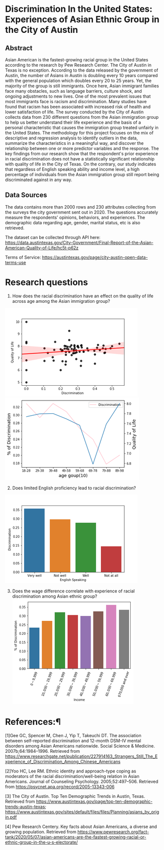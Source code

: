 # Discrimination In the United States: Experiences of Asian Ethnic Group in the City of Austin

## Abstract
Asian American is the fastest-growing racial group in the United States according to the research by Pew Research Center. The City of Austin in Texas is no exception. According to the data released by the government of Austin, the number of Asians in Austin is doubling every 10 years compared with the general population which doubles every 20 to 25 years. Yet, the majority of the group is still immigrants. Once here, Asian immigrant families face many obstacles, such as language barriers, culture shock, and ongoing adjustments to new lives. One of the most prevalent issues that most immigrants face is racism and discrimination. Many studies have found that racism has been associated with increased risk of health and lower satisfaction of life. The survey conducted by the City of Austin collects data from 230 different questions from the Asian immigration group to help us better understand their life experience and the basis of a personal characteristic that causes the immigration group treated unfairly in the United States. The methodology for this project focuses on the mix of descriptive and regression analysis to identify outliers in the data, summarize the characteristics in a meaningful way, and discover the relationship between one or more predictor variables and the response. The key findings from our research show that the respondent's prior experience in racial discrimination does not have a statistically significant relationship with quality of life in the City of Texas. On the contrary, our study indicates that regardless of English speaking ability and income level, a high percentage of individuals from the Asian immigration group still report being discriminated against in any way.




## Data Sources
The data contains more than 2000 rows and 230 attributes collecting from the surveys the city government sent out in 2020. The questions accurately measure the respondents' opinions, behaviors, and experiences. The demographic data regarding age, gender, marital status, etc is also retrieved. 

The dataset can be collected through API here: https://data.austintexas.gov/City-Government/Final-Report-of-the-Asian-American-Quality-of-Life/hc5t-p62z

Terms of Service: https://austintexas.gov/page/city-austin-open-data-terms-use


# Research questions
1. How does the racial discrimination have an effect on the quality of life across age among the Asian immigration group?

![alt text](https://github.com/jeffrey25706660/Data-512-final-project/blob/main/regression%20analysis.png)
![alt text](https://github.com/jeffrey25706660/Data-512-final-project/blob/main/age_group_vs_discrimination.png)

2. Does limited English proficiency lead to racial discrimination?

![alt text](https://github.com/jeffrey25706660/Data-512-final-project/blob/main/English_Speaking_vs_Discrimination.png)

3. Does the wage difference correlate with experience of racial discrimination among Asian ethnic group?
![alt text](https://github.com/jeffrey25706660/Data-512-final-project/blob/main/Income_Level_vs_Discrimination.png)


# References:¶
[1]Gee GC, Spencer M, Chen J, Yip T, Takeuchi DT. The association between self-reported discrimination and 12-month DSM-IV mental disorders among Asian Americans nationwide. Social Science & Medicine. 2007b;64:1984–1996. Retrieved from https://www.researchgate.net/publication/227914163_Strangers_Still_The_Experience_of_Discrimination_Among_Chinese_Americans

[2]Yoo HC, Lee RM. Ethnic identity and approach-type coping as moderators of the racial discrimination/well-being relation in Asian Americans. Journal of Counseling Psychology. 2005;52:497–506. Retrieved from https://psycnet.apa.org/record/2005-13343-006

[3] The City of Austin. Top Ten Demographic Trends in Austin, Texas. Retrieved from https://www.austintexas.gov/page/top-ten-demographic-trends-austin-texas; https://www.austintexas.gov/sites/default/files/files/Planning/asians_by_origin.pdf

[4] Pew Research Centery. Key facts about Asian Americans, a diverse and growing population. Retrieved from https://www.pewresearch.org/fact-tank/2020/05/07/asian-americans-are-the-fastest-growing-racial-or-ethnic-group-in-the-u-s-electorate/
